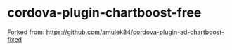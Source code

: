 cordova-plugin-chartboost-free
==============================

Forked from:
https://github.com/amulek84/cordova-plugin-ad-chartboost-fixed

